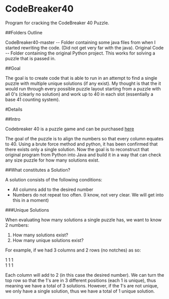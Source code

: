 # CodeBreaker40
Program for cracking the CodeBreaker 40 Puzzle. 

##Folders Outline

CodeBreaker40-master -- Folder containing some java files from when I started rewriting the code. (Did not get very far with the java). 
Original Code -- Folder containing the original Python project. This works for solving a puzzle that is passed in. 

##Goal

The goal is to create code that is able to run in an attempt to find a single puzzle with multiple unique solutions (if any exist). 
My thought is that the it would run through every possible puzzle layout starting from a puzzle with all 0's (clearly no solution) and work up to 40 in each slot (essentially a base 41 counting system).


#Details

##Intro

Codebreaker 40 is a puzzle game and can be purchased [here](http://www.creativecrafthouse.com/index.php?main_page=product_info&products_id=805)

The goal of the puzzle is to align the numbers so that every column equates to 40. Using a brute force method and python, it has been confirmed that there exists only a single solution. Now the goal is to reconstruct that original program from Python into Java and build it in a way that can check any size puzzle for how many solutions exist. 

##What constitutes a Solution?

A solution consists of the following conditions:
 - All columns add to the desired number
 - Numbers do not repeat too often. (I know, not very clear. We will get into this in a moment)

###Unique Solutions

When evaluating how many solutions a single puzzle has, we want to know 2 numbers:
  1) How many solutions exist? 
  2) How many unique solutions exist? 

For example, if we had 3 columns and 2 rows (no notches) as so:

1   1   1 </br>
1   1   1

Each column will add to 2 (in this case the desired number). We can turn the top row so that the 1's are in 3 different positions (each 1 is unique), thus meaning we have a total of 3 solutions. However, if the 1's are not unique, we only have a single solution, thus we have a total of 1 unique solution. 


